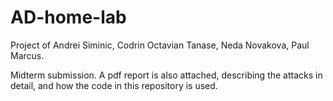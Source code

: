 # AD-home-lab
Project of Andrei Siminic, Codrin Octavian Tanase, Neda Novakova, Paul Marcus.

Midterm submission. A pdf report is also attached, describing the attacks in detail, and how the code in this repository is used.
